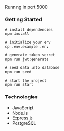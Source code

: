 Running in port 5000

### Getting Started
```
# install dependencies
npm install

# initialize your env
cp .env.example .env

# generate token secret
npm run jwt:generate

# seed data into database
npm run seed

# start the project
npm run start
```

### Technologies
* JavaScript
* Node.js
* Express.js
* PostgreSQL